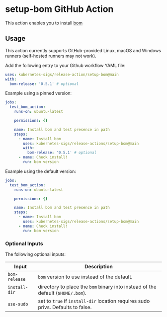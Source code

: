 # setup-bom GitHub Action

This action enables you to install [bom](https://github.com/kubernetes-sigs/bom)

## Usage

This action currently supports GitHub-provided Linux, macOS and Windows runners (self-hosted runners may not work).

Add the following entry to your Github workflow YAML file:

```yaml
uses: kubernetes-sigs/release-action/setup-bom@main
with:
  bom-release: '0.5.1' # optional
```

Example using a pinned version:

```yaml
jobs:
  test_bom_action:
    runs-on: ubuntu-latest

    permissions: {}

    name: Install bom and test presence in path
    steps:
      - name: Install bom
        uses: kubernetes-sigs/release-actions/setup-bom@main
        with:
          bom-release: '0.5.1' # optional
      - name: Check install!
        run: bom version
```

Example using the default version:

```yaml
jobs:
  test_bom_action:
    runs-on: ubuntu-latest

    permissions: {}

    name: Install bom and test presence in path
    steps:
      - name: Install bom
        uses: kubernetes-sigs/release-actions/setup-bom@main
      - name: Check install!
        run: bom version
```

### Optional Inputs

The following optional inputs:

| Input | Description |
| --- | --- |
| `bom-release` | `bom` version to use instead of the default. |
| `install-dir` | directory to place the `bom` binary into instead of the default (`$HOME/.bom`). |
| `use-sudo` | set to `true` if `install-dir` location requires sudo privs. Defaults to false. |
